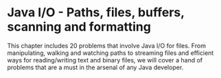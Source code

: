 # Java I/O - Paths, files, buffers, scanning and formatting
This chapter includes 20 problems that involve Java I/O for files. From manipulating, walking and watching paths to streaming files and efficient ways for reading/writing text and binary files, we will cover a hand of problems that are a must in the arsenal of any Java developer.

